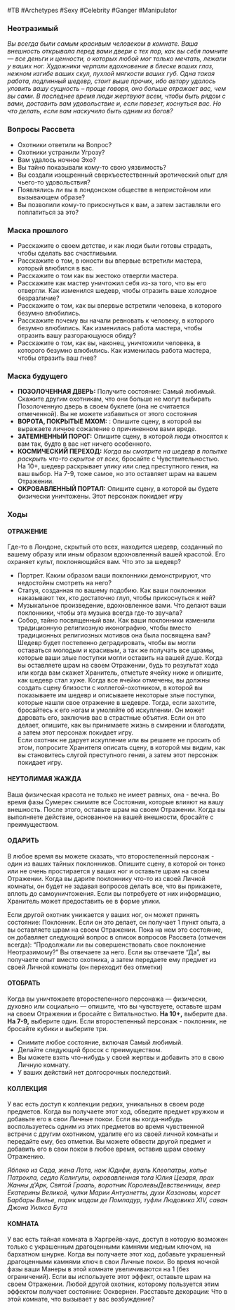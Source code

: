 #TB  #Archetypes #Sexy #Celebrity #Ganger #Manipulator 

### Неотразимый
*Вы всегда были самым красивым человеком в комнате. Ваша внешность открывала перед вами двери с тех пор, как вы себя помните —  все деньги и ценности, о которых любой мог только мечтать, лежали у ваших ног. Художники черпали вдохновение в блеске ваших глаз,  нежном изгибе ваших скул, пухлой мягкости ваших губ. Одна такая работа, подлинный шедевр, стоит выше прочих, ибо автору  удалось уловить вашу сущность – проще говоря, оно больше отражает вас, чем вы сами. В последнее время люди жертвуют всем,  чтобы быть рядом с вами, доставить вам удовольствие и, если повезет, коснуться вас. Но что делать, если вам наскучило быть одним  из богов?*
### Вопросы Рассвета
- Охотники ответили на Вопрос?
- Охотники устранили Угрозу?
- Вам удалось ночное Эхо?
- Вы тайно показывали кому-то свою  уязвимость?  
- Вы создали изощренный сверхъестественный  эротический опыт для чьего-то удовольствия?  
- Появлялись ли вы в лондонском обществе в  непристойном или вызывающем образе?  
- Вы позволили кому-то прикоснуться к вам, а  затем заставляли его поплатиться за это?

### Маска прошлого
- Расскажите о своем детстве, и как люди были  готовы страдать, чтобы сделать вас  счастливыми. 
- Расскажите о том, в юности вы впервые  встретили мастера, который влюбился в вас.  
- Расскажите о том как вы жестоко отвергли  мастера.  
- Расскажите как мастер уничтожил себя из-за  того, что вы его отвергли. Как изменился  шедевр, чтобы отразить ваше холодное  безразличие?  
- Расскажите о том, как вы впервые встретили  человека, в которого безумно влюбились.  
- Расскажите почему вы начали ревновать к  человеку, в которого безумно влюбились. Как  изменилась работа мастера, чтобы отразить  вашу разгорающуюся обиду?  
- Расскажите о том, как вы, наконец, уничтожили  человека, в которого безумно влюбились. Как  изменилась работа мастера, чтобы отразить ваш  гнев? 
### Маска будущего
- **ПОЗОЛОЧЕННАЯ ДВЕРЬ:** Получите  состояние: Самый любимый. Скажите другим  охотникам, что они больше не могут выбирать  Позолоченную дверь в своем буклете (она не  считается отмеченной). Вы не можете  избавиться от этого состояния
- **ВОРОТА, ПОКРЫТЫЕ МХОМ:**  : Опишите  сцену, в которой вы выражаете личное  сожаление о причиненном вами вреде.
- **ЗАТЕМНЕННЫЙ ПОРОГ:** Опишите сцену, в  которой люди относятся к вам так, будто в вас  нет ничего особенного. 
 - **КОСМИЧЕСКИЙ ПЕРЕХОД:** *Когда вы  смотрите на шедевр в попытке раскрыть что-то  скрытое от всех,* бросайте с Чувствительностью. На  10+, шедевр раскрывает улику или след преступного  гения, на ваш выбор. На 7-9, тоже самое, но это  оставляет шрам на вашем Отражении.
- **ОКРОВАВЛЕННЫЙ ПОРТАЛ:** Опишите сцену, в  которой вы будете физически уничтожены. Этот  персонаж покидает игру
### Ходы
#### ОТРАЖЕНИЕ
 Где-то в Лондоне, скрытый ото всех, находится шедевр, созданный по вашему  образу или иным образом вдохновленный вашей красотой. Его охраняет культ, поклоняющийся  вам. Что это за шедевр?
- Портрет. Каким образом ваши поклонники демонстрируют, что недостойны  смотреть на него?  
- Статуя, созданная по вашему подобию. Как ваши поклонники наказывают тех, кто  достаточно глуп, чтобы прикоснуться к ней?  
- Музыкальное произведение, вдохновленное вами. Что делают ваши поклонники,  чтобы эта музыка всегда где-то звучала?  
- Собор, тайно посвященный вам. Как ваши поклонники изменили традиционную  религиозную иконографию, чтобы вместо традиционных религиозных мотивов она  была посвящена вам? 
Шедевр будет постепенно деградировать, чтобы вы могли оставаться молодым и красивым, а так  же получать все шрамы, которые ваши злые поступки могли оставить на вашей душе. Когда вы  оставляете шрам на своем Отражении, будь то результат хода или когда вам скажет Хранитель,  отметьте ячейку ниже и опишите, как шедевр стал хуже.
Когда все ячейки отмечены, вы должны создать сцену  близости с коллегой-охотником, в которой вы  показываете им шедевр и описываете некоторые злые  поступки, которые нашли свое отражение в шедевре.  Тогда, если захотите, бросайтесь к его ногам и умоляйте  об искуплении. Он может даровать его, заключив вас в  страстные объятия. Если он это делает, опишите, как вы  принимаете жизнь в смирении и благодати, а затем этот  персонаж покидает игру.  
Если охотник не дарует искупление или вы решаете не  просить об этом, попросите Хранителя описать сцену, в  которой мы видим, как вы становитесь слугой  преступного гения, а затем этот персонаж покидает игру.

#### НЕУТОЛИМАЯ ЖАЖДА
Ваша физическая красота не только не имеет равных, она -  вечна. Во время фазы Сумерек снимите все Состояния, которые влияют на вашу внешность.  После этого, оставьте шрам на своем Отражении. Когда вы выполняете действие,  основанное на вашей внешности, бросайте с преимуществом.  

#### ОДАРИТЬ
В любое время вы можете сказать, что второстепенный персонаж - один из  ваших тайных поклонников. Опишите сцену, в которой он тонко или не очень простирается  у ваших ног и оставьте шрам на своем Отражении. Когда вы дарите поклоннику что-то из  своей Личной комнаты, он будет не задавая вопросов делать все, что вы прикажете, вплоть  до самоуничтожения. Если вы потребуете от них информацию, Хранитель может  предоставить ее в форме улики.  

Если другой охотник унижается у ваших ног, он может принять состояние: Поклонник. Если  он это делает, он получает 1 пункт опыта, а вы оставляете шрам на своем Отражении. Пока  на нем это состояние, он добавляет следующий вопрос в список вопросов Рассвета (отмечен всегда): “Продолжали ли вы совершенствовать свое поклонение Неотразимому?” Вы  отвечаете за него. Если вы отвечаете “Да”, вы получаете опыт вместо охотника, а затем  передаете ему предмет из своей Личной комнаты (он переходит без отметки)  

#### ОТОБРАТЬ
 Когда вы уничтожаете второстепенного персонажа — физически, духовно или  социально — опишите, что вы чувствуете, оставьте шрам на своем Отражении и бросайте с  Витальностью. **На 10+,** выберите два. **На 7-9,** выберите один. Если второстепенный персонаж  - поклонник, не бросайте кубики и выберите три. 
- Снимите любое состояние, включая Самый любимый.  
- Делайте следующий бросок с преимуществом.  
- Вы можете взять что-нибудь у своей жертвы и добавить это в свою Личную комнату.  
- У ваших действий нет долгосрочных последствий.

#### КОЛЛЕКЦИЯ
У вас есть доступ к коллекции редких, уникальных в своем роде предметов.  Когда вы получаете этот ход, обведите предмет кружком и добавьте его в свои Личные  покои. Если вы когда-нибудь воспользуетесь одним из этих предметов во время  чувственной встречи с другим охотником, удалите его из своей личной комнаты и  передайте ему, без отметки. Вы можете обвести другой предмет и добавить его в свои покои  в любое время, оставив шрам своему Отражению.  

*Яблоко из Сада, жена Лота, нож Юдифи, вуаль Клеопатры, копье Патрокла, седло Калигулы,  окровавленная тога Юлия Цезаря, прах Жанны д'Арк, Святой Грааль, воротник КоролевыДевственницы, веер Екатерины Великой, чулки Марии Антуанетты, духи Казановы, корсет  Барбары Вилье, парик мадам де Помпадур, туфли Людовика XIV, саван Джона Уилкса Бута*  

#### КОМНАТА
У вас есть тайная комната в Харгрейв-хаус, доступ в которую возможен только  с украшенным драгоценными камнями медным ключом, на бархатном шнурке. Когда вы  получаете этот ход, добавьте украшенный драгоценными камнями ключ в свои Личные  покои. Во время ночной фазы ваши Манеры в этой комнате увеличиваются на 1 (без  ограничений). Если вы используете этот эффект, оставьте шрам на своем Отражении.  Любой другой охотник, которому пользуется этим эффектом получает состояние:  Осквернен. Расставьте декорации: Что в этой комнате, что вызывает у вас возбуждение?

